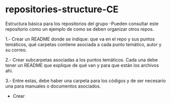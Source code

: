 # repositories-structure-CE
Estructura básica para los repositorios del grupo
-Pueden consultar este repositorio como un ejemplo
de como se deben organizar otros repos. 

1.- Crear un README donde se indique: que va en el repo y  sus puntos temáticos, qué carpetas contiene asociada a cada punto temático, autor y su correo.

2.- Crear subcarpetas asociadas a los puntos temáticos. Cada una debe tener un README que explique de qué van y para que están los archivos ahí. 

3.- Entre estas, debe haber una carpeta para los códigos y de ser necesario una para manuales o documentos asociados. 


- Crear 
